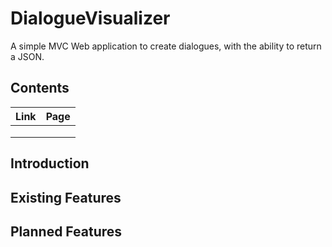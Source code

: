 # DialogueVisualizer
A simple MVC Web application to create dialogues, with the ability to return a JSON.

## Contents
| Link | Page |
|------|------|
|      |      |
|      |      |
|      |      |

## Introduction

## Existing Features

## Planned Features